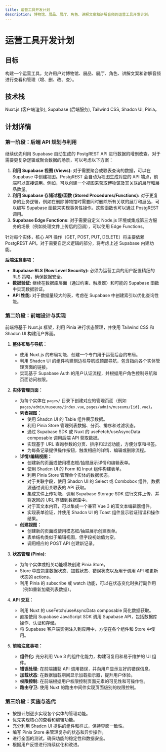 ```yaml
---
title: 运营工具开发计划
description: 博物馆、展品、展厅、角色、讲解文案和讲解音频的运营工具开发计划。
---
```


# 运营工具开发计划

## 目标

构建一个运营工具，允许用户对博物馆、展品、展厅、角色、讲解文案和讲解音频进行查看和管理（增、删、改、查）。

## 技术栈

Nuxt.js (客户端渲染), Supabase (后端服务), Tailwind CSS, Shadcn UI, Pinia。

## 计划详情

### 第一阶段：后端 API 规划与利用

继续优先利用 Supabase 自动生成的 PostgREST API 进行数据的增删改查。对于需要更复杂逻辑或聚合数据的场景，可以考虑以下方案：

1.  **利用 Supabase 视图 (Views):** 对于需要聚合或联表查询的数据，可以在 Supabase 中创建视图。PostgREST 会自动为视图生成对应的 API 端点，前端可以直接调用。例如，可以创建一个视图来获取博物馆及其关联的展厅和展品数量。
2.  **利用 Supabase 存储过程/函数 (Stored Procedures/Functions):** 对于更复杂的业务逻辑，例如在删除博物馆时需要同时删除所有关联的展厅和展品，可以编写 Supabase 函数来实现事务性操作。这些函数也可以通过 PostgREST 调用。
3.  **Supabase Edge Functions:** 对于需要自定义 Node.js 环境或集成第三方服务的场景（例如处理文件上传后的回调），可以使用 Edge Functions。

针对每个实体，核心 API 操作（GET, POST, PUT, DELETE）将主要依赖 PostgREST API。对于需要自定义逻辑的部分，将考虑上述 Supabase 内建功能。

**后端注意事项：**

*   **Supabase RLS (Row Level Security):** 必须为运营工具的用户配置精细的 RLS 策略，确保数据安全。
*   **数据验证:** 继续在数据库层面（通过约束、触发器）和可能的 Supabase 函数中实现数据验证。
*   **API 性能:** 对于数据量较大的表，考虑在 Supabase 中创建索引以优化查询性能。

### 第二阶段：前端设计与实现

前端将基于 Nuxt.js 框架，利用 Pinia 进行状态管理，并使用 Tailwind CSS 和 Shadcn UI 构建用户界面。

1.  **整体布局与导航：**
    *   使用 Nuxt.js 的布局功能，创建一个专门用于运营后台的布局。
    *   利用 Shadcn UI 的组件构建侧边栏导航或顶部导航，包含指向各个实体管理页面的链接。
    *   实现基于 Supabase Auth 的用户认证流程，并根据用户角色控制导航和页面访问权限。

2.  **实体管理页面：**
    *   为每个实体在 `pages/` 目录下创建对应的管理页面（例如 `pages/admin/museums/index.vue`, `pages/admin/museums/[id].vue`）。
    *   **列表视图：**
        *   使用 Shadcn UI 的 Table 组件展示数据。
        *   利用 Pinia Store 管理列表数据、分页、排序和过滤状态。
        *   通过 Supabase SDK 或 Nuxt 的 useFetch/useAsyncData composable 调用后端 API 获取数据。
        *   实现基于 URL 查询参数的分页、排序和过滤功能，方便分享和书签。
        *   为每条记录提供操作按钮，触发相应的详情、编辑或删除流程。
    *   **详情/编辑视图：**
        *   创建新的页面或使用模态框/抽屉展示详情和编辑表单。
        *   使用 Shadcn UI 的 Form 和 Input 组件构建表单。
        *   利用 Pinia Store 管理单个实体的数据状态。
        *   对于关联字段，使用 Shadcn UI 的 Select 或 Combobox 组件，数据源通过调用关联表的 API 获取。
        *   集成文件上传功能，调用 Supabase Storage SDK 进行文件上传，并将返回的 URL 存储到数据库中。
        *   对于富文本内容，可以集成一个兼容 Vue 3 的富文本编辑器组件。
        *   实现表单验证，并使用 Shadcn UI 的 Toast 组件显示验证错误和操作结果。
    *   **创建视图：**
        *   创建新的页面或使用模态框/抽屉展示创建表单。
        *   表单结构类似于编辑视图，但字段初始值为空。
        *   调用相应的 POST API 创建新记录。

3.  **状态管理 (Pinia):**
    *   为每个实体或相关功能模块创建 Pinia Store。
    *   Store 中应包含数据状态、加载状态、错误状态以及用于调用 API 和更新状态的 actions。
    *   利用 Pinia 的 subscribe 或 watch 功能，可以在状态变化时执行副作用（例如重新加载列表数据）。

4.  **API 交互：**
    *   利用 Nuxt 的 useFetch/useAsyncData composable 简化数据获取。
    *   直接使用 Supabase JavaScript SDK 调用 Supabase API，包括数据库操作、认证和存储。
    *   将 Supabase 客户端实例注入到应用中，方便在各个组件和 Store 中使用。

5.  **前端注意事项：**
    *   **组件化:** 充分利用 Vue 3 的组件化能力，构建可复用和易于维护的 UI 组件。
    *   **错误处理:** 在前端捕获 API 调用错误，并向用户显示友好的错误信息。
    *   **加载状态:** 在数据加载期间显示加载指示器，提升用户体验。
    *   **权限控制:** 在前端根据用户权限控制页面元素的可见性和可操作性。
    *   **路由守卫:** 使用 Nuxt 的路由中间件实现页面级别的权限控制。

### 第三阶段：实施与迭代

*   按照计划逐步实现各个实体的管理功能。
*   优先实现核心的查看和编辑功能。
*   充分利用 Shadcn UI 提供的组件和样式，保持界面一致性。
*   编写 Pinia Store 来管理复杂的状态和异步操作。
*   进行全面的测试，确保功能的稳定性和数据安全。
*   根据用户反馈进行持续优化和改进。